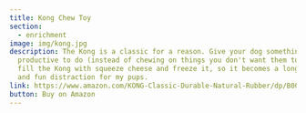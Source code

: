 ```yaml
---
title: Kong Chew Toy
section:
  - enrichment
image: img/kong.jpg
description: The Kong is a classic for a reason. Give your dog something
  productive to do (instead of chewing on things you don't want them to) -- I
  fill the Kong with squeeze cheese and freeze it, so it becomes a long-lasting
  and fun distraction for my pups.
link: https://www.amazon.com/KONG-Classic-Durable-Natural-Rubber/dp/B0002AR0I8/ref=sr_1_2?dchild=1&keywords=kong&qid=1597761244&s=pet-supplies&sr=1-2
button: Buy on Amazon
---
```


